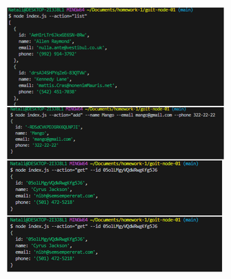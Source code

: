 ![node index.js --action="list"](https://github.com/Natali-Stankevych/goit-node-01/blob/main/list-%20goit-node-01%20-%20Visual%20Studio%20Code%202.png)
![node index.js --action="get" --id 05olLMgyVQdWRwgKfg5J6](https://github.com/Natali-Stankevych/goit-node-01/blob/main/add%20-%20goit-node-01%20-%20Visual%20Studio%20Code%202023.png)
![node index.js --action="list"](https://github.com/Natali-Stankevych/goit-node-01/blob/main/get%20-%20goit-node-01%20-%20Visual%20Stud.png)
![node index.js --action="list"](https://github.com/Natali-Stankevych/goit-node-01/blob/main/get%20-%20goit-node-01%20-%20Visual%20Stud.png)



